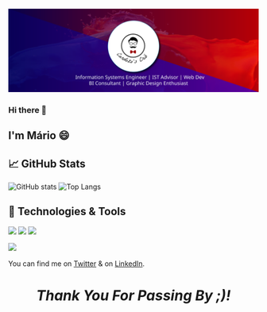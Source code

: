 [![Banner](https://github.com/marovski/marovski/blob/main/header-banner_mc-01.svg)](http://marovski.github.io/)

### Hi there 👋

## I'm Mário 😄 

## &#x1f4c8; GitHub Stats

![GitHub stats](https://github-readme-stats.vercel.app/api?username=marovski&show_icons=true&theme=tokyonight&hide=prs,contribs)
![Top Langs](https://github-readme-stats.vercel.app/api/top-langs/?username=marovski&&layout=compact&hide=tex&tex&title_color=ffffff&text_color=c9cacc&icon_color=2bbc8a&bg_color=1d1f21)

## 🔧 Technologies & Tools

![](https://img.shields.io/badge/Code-JavaScript-informational?style=flat&logo=javascript&logoColor=white&color=2bbc8a)
![](https://img.shields.io/badge/BItools-PowerBI-yellow)
![](https://img.shields.io/badge/Code-PHP-blue)

![](https://img.shields.io/badge/Code-R%20Programming-green)






<!--
**marovski/marovski** is a ✨ _special_ ✨ repository because its `README.md` (this file) appears on your GitHub profile.

Here are some ideas to get you started:

- 🔭 I’m currently working on ...
- 🌱 I’m currently learning ...
- 👯 I’m looking to collaborate on ...
- 🤔 I’m looking for help with ...
- 💬 Ask me about ...
- 📫 How to reach me: ...
- 😄 Pronouns: ...
- ⚡ Fun fact: ...
-->

<!-- SOcial media -->

You can find me on [Twitter][1] & on [LinkedIn][2].



<!-- Links to your social media accounts -->

[1]: https://twitter.com/mcardozo_10_
[2]: https://www.linkedin.com/in/m%C3%A1rio-cardoso-84481772/

<h1 align='center'><i>Thank You For Passing By ;)!</i></h1>
